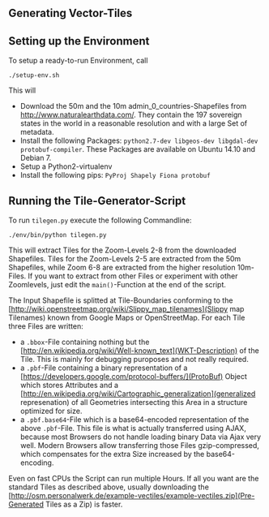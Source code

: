 ## Generating Vector-Tiles

## Setting up the Environment
To setup a ready-to-run Environment, call

    ./setup-env.sh

This will
 - Download the 50m and the 10m admin_0_countries-Shapefiles from http://www.naturalearthdata.com/. They contain the 197 sovereign states in the world in a reasonable resolution and with a large Set of metadata.
 - Install the following Packages: `python2.7-dev libgeos-dev libgdal-dev protobuf-compiler`. These Packages are available on Ubuntu 14.10 and Debian 7.
 - Setup a Python2-virtualenv
 - Install the following pips: `PyProj Shapely Fiona protobuf`

## Running the Tile-Generator-Script
To run `tilegen.py` execute the following Commandline:

    ./env/bin/python tilegen.py

This will extract Tiles for the Zoom-Levels 2-8 from the downloaded Shapefiles. Tiles for the Zoom-Levels 2-5 are extracted from the 50m Shapefiles, while Zoom 6-8 are extracted from the higher resolution 10m-Files. If you want to extract from other Files or experiment with other Zoomlevels, just edit the `main()`-Function at the end of the script.

The Input Shapefile is splitted at Tile-Boundaries conforming to the [http://wiki.openstreetmap.org/wiki/Slippy_map_tilenames](Slippy map Tilenames) known from Google Maps or OpenStreetMap. For each Tile three Files are written:
 - a `.bbox`-File containing nothing but the [http://en.wikipedia.org/wiki/Well-known_text](WKT-Description) of the Tile. This is mainly for debugging puroposes and not really required.
 - a `.pbf`-File containing a binary representation of a [https://developers.google.com/protocol-buffers/](ProtoBuf) Object which stores Attributes and a [http://en.wikipedia.org/wiki/Cartographic_generalization](generalized represenation) of all Geometries intersecting this Area in a structure optimized for size.
 - a `.pbf.base64`-File which is a base64-encoded representation of the above `.pbf`-File. This file is what is actually transferred using AJAX, because most Browsers do not handle loading binary Data via Ajax very well. Modern Browsers allow transferring those Files gzip-compressed, which compensates for the extra Size increased by the base64-encoding.

Even on fast CPUs the Script can run multiple Hours. If all you want are the standard Tiles as described above, usually downloading the [http://osm.personalwerk.de/example-vectiles/example-vectiles.zip](Pre-Generated Tiles as a Zip) is faster.
